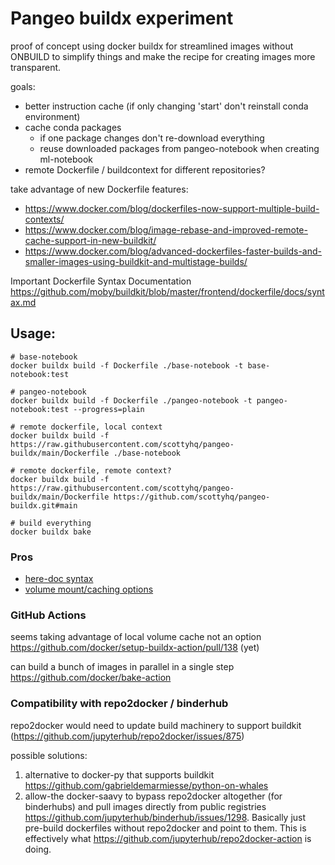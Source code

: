 # Pangeo buildx experiment

proof of concept using  docker buildx for streamlined images without ONBUILD to simplify things and make the recipe for creating images more transparent.

goals:
- better instruction cache (if only changing 'start' don't reinstall conda environment)
- cache conda packages
  - if one package changes don't re-download everything
  - reuse downloaded packages from pangeo-notebook when creating ml-notebook
- remote Dockerfile / buildcontext for different repositories?

take advantage of new Dockerfile features:
- https://www.docker.com/blog/dockerfiles-now-support-multiple-build-contexts/
- https://www.docker.com/blog/image-rebase-and-improved-remote-cache-support-in-new-buildkit/
- https://www.docker.com/blog/advanced-dockerfiles-faster-builds-and-smaller-images-using-buildkit-and-multistage-builds/

Important Dockerfile Syntax Documentation
https://github.com/moby/buildkit/blob/master/frontend/dockerfile/docs/syntax.md

## Usage:
```
# base-notebook
docker buildx build -f Dockerfile ./base-notebook -t base-notebook:test

# pangeo-notebook
docker buildx build -f Dockerfile ./pangeo-notebook -t pangeo-notebook:test --progress=plain

# remote dockerfile, local context
docker buildx build -f https://raw.githubusercontent.com/scottyhq/pangeo-buildx/main/Dockerfile ./base-notebook

# remote dockerfile, remote context?
docker buildx build -f https://raw.githubusercontent.com/scottyhq/pangeo-buildx/main/Dockerfile https://github.com/scottyhq/pangeo-buildx.git#main

# build everything
docker buildx bake
```

### Pros
+ [here-doc syntax](https://github.com/moby/buildkit/blob/master/frontend/dockerfile/docs/syntax.md#here-documents)
+ [volume mount/caching options](https://github.com/moby/buildkit/blob/master/frontend/dockerfile/docs/syntax.md#build-mounts-run---mount)

### GitHub Actions

seems taking advantage of local volume cache not an option https://github.com/docker/setup-buildx-action/pull/138 (yet)

can build a bunch of images in parallel in a single step https://github.com/docker/bake-action


### Compatibility with repo2docker / binderhub

repo2docker would need to update build machinery to support buildkit (https://github.com/jupyterhub/repo2docker/issues/875)

possible solutions:

  1. alternative to docker-py that supports buildkit https://github.com/gabrieldemarmiesse/python-on-whales
  2. allow-the docker-saavy to bypass repo2docker altogether (for binderhubs) and pull images directly from public registries https://github.com/jupyterhub/binderhub/issues/1298. Basically just pre-build dockerfiles without repo2docker and point to them. This is effectively what https://github.com/jupyterhub/repo2docker-action is doing.
